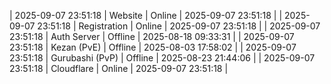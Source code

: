 | 2025-09-07 23:51:18 | Website | Online | 2025-09-07 23:51:18 |
| 2025-09-07 23:51:18 | Registration | Online | 2025-09-07 23:51:18 |
| 2025-09-07 23:51:18 | Auth Server | Offline | 2025-08-18 09:33:31 |
| 2025-09-07 23:51:18 | Kezan (PvE) | Offline | 2025-08-03 17:58:02 |
| 2025-09-07 23:51:18 | Gurubashi (PvP) | Offline | 2025-08-23 21:44:06 |
| 2025-09-07 23:51:18 | Cloudflare | Online | 2025-09-07 23:51:18 |
